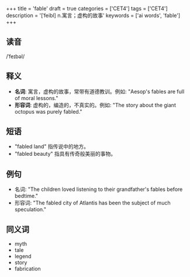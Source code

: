 +++
title = 'fable'
draft = true
categories = ['CET4']
tags = ['CET4']
description = '[ˈfeibl] n.寓言；虚构的故事'
keywords = ['ai words', 'fable']
+++

## 读音
/ˈfeɪbəl/

## 释义
- **名词**: 寓言，虚构的故事，常带有道德教训。例如: "Aesop's fables are full of moral lessons."
- **形容词**: 虚构的，编造的，不真实的。例如: "The story about the giant octopus was purely fabled."

## 短语
- "fabled land" 指传说中的地方。
- "fabled beauty" 指具有传奇般美丽的事物。

## 例句
- 名词: "The children loved listening to their grandfather's fables before bedtime."
- 形容词: "The fabled city of Atlantis has been the subject of much speculation."

## 同义词
- myth
- tale
- legend
- story
- fabrication
